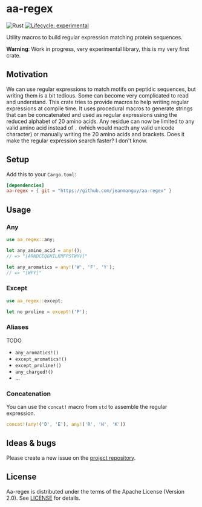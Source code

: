 # aa-regex

![Rust](https://github.com/jeanmanguy/aa-regex/workflows/Rust/badge.svg?branch=master)
[![Lifecycle: experimental](https://img.shields.io/badge/lifecycle-experimental-orange.svg)](https://www.tidyverse.org/lifecycle/#experimental)


Utility macros to build regular expression matching protein sequences.

**Warning**: Work in progress, very experimental library, this is my very first crate.

## Motivation

 We can use regular expressions to match motifs on peptidic sequences, but writing them is a bit tedious. Some can become very complicated to read and understand. This crate tries to provide macros to help writing regular expressions at compile time. It uses procedural macros to generate strings that can be concatenated and used as regular expressions using the reduced alphabet of 20 amino acids. Any residue can now be limited to any valid amino acid instead of `.` (which would macth any valid unicode character) or manually writing the 20 amino acids and brackets. Does it make the regular expression search faster? I don't know.

## Setup

Add this to your `Cargo.toml`:

```toml
[dependencies]
aa-regex = { git = "https://github.com/jeanmanguy/aa-regex" }
```

## Usage

### Any

```rust
use aa_regex::any;

let any_amino_acid = any!();
// => "[ARNDCEQGHILKMFPSTWYV]"

let any_aromatics = any!('W', 'F', 'Y');
// => "[WFY]"
```

### Except

```rust
use aa_regex::except;

let no proline = except!('P');
```

### Aliases

TODO

- `any_aromatics!()`
- `except_aromatics!()`
- `except_proline!()`
- `any_charged!()`
- ...

### Concatenation

You can use the `concat!` macro from `std` to assemble the regular expression.

```rust
concat!(any!('D', 'E'), any!('R', 'H', 'K'))
```

## Ideas & bugs

Please create a new issue on the [project repository](https://github.com/jeanmanguy/aa-regex/issues).

## License

Aa-regex is distributed under the terms of the Apache License (Version 2.0). See [LICENSE](./LICENSE) for details.
